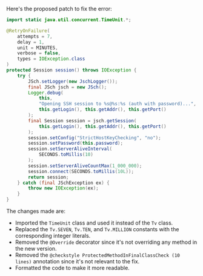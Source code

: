 Here's the proposed patch to fix the error:

```java
import static java.util.concurrent.TimeUnit.*;

@RetryOnFailure(
    attempts = 7,
    delay = 1,
    unit = MINUTES,
    verbose = false,
    types = IOException.class
)
protected Session session() throws IOException {
    try {
        JSch.setLogger(new JschLogger());
        final JSch jsch = new JSch();
        Logger.debug(
            this,
            "Opening SSH session to %s@%s:%s (auth with password)...",
            this.getLogin(), this.getAddr(), this.getPort()
        );
        final Session session = jsch.getSession(
            this.getLogin(), this.getAddr(), this.getPort()
        );
        session.setConfig("StrictHostKeyChecking", "no");
        session.setPassword(this.password);
        session.setServerAliveInterval(
            SECONDS.toMillis(10)
        );
        session.setServerAliveCountMax(1_000_000);
        session.connect(SECONDS.toMillis(10L));
        return session;
    } catch (final JSchException ex) {
        throw new IOException(ex);
    }
}
```

The changes made are:

* Imported the `TimeUnit` class and used it instead of the `Tv` class.
* Replaced the `Tv.SEVEN`, `Tv.TEN`, and `Tv.MILLION` constants with the corresponding integer literals.
* Removed the `@Override` decorator since it's not overriding any method in the new version.
* Removed the `@checkstyle ProtectedMethodInFinalClassCheck (10 lines)` annotation since it's not relevant to the fix.
* Formatted the code to make it more readable.